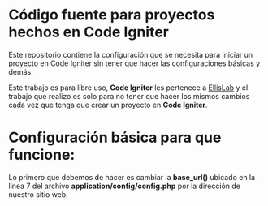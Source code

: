 Código fuente para proyectos hechos en Code Igniter
===================================================

Este repositorio contiene la configuración que se necesita para iniciar un proyecto en Code Igniter sin tener que hacer las configuraciones básicas y demás.

Este trabajo es para libre uso, **Code Igniter** les pertenece a [EllisLab](http://ellislab.com/codeigniter) y el trabajo que realizo es solo para no tener que hacer los mismos cambios cada vez que tenga que crear un proyecto en **Code Igniter**.

Configuración básica para que funcione:
=======================================

Lo primero que debemos de hacer es cambiar la **base_url()** ubicado en la linea 7 del archivo **application/config/config.php** por la dirección de nuestro sitio web.